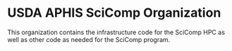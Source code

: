# USDA APHIS SciComp Organization
This organization contains the infrastructure code for the SciComp HPC as well as other code as needed for the SciComp program.
